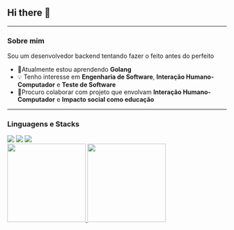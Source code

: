 ## Hi there 👋

---
### Sobre mim

Sou um desenvolvedor backend tentando fazer o feito antes do perfeito

- 🌱Atualmente estou aprendendo **Golang**
- 💡 Tenho interesse em **Engenharia de Software**, **Interação Humano-Computador** e **Teste de Software**
- 👯Procuro colaborar com projeto que envolvam **Interação Humano-Computador** e **Impacto social como educação**

---

### Linguagens e Stacks

<img src="https://cdn.jsdelivr.net/gh/devicons/devicon/icons/go/go-original-wordmark.svg" />
<img src="https://cdn.jsdelivr.net/gh/devicons/devicon/icons/java/java-original-wordmark.svg" />
<img src="https://cdn.jsdelivr.net/gh/devicons/devicon/icons/vuejs/vuejs-original-wordmark.svg" />

<div>
<a href="https://github.com/natantn">
<img height="180em" src="https://github-readme-stats.vercel.app/api/top-langs/?username=natantn&layout=compact&langs_count=7&theme=dracula"/>
<img height="180em" src="https://github-readme-stats.vercel.app/api?username=natantn&show_icons=true&theme=dracula&include_all_commits=true&count_private=true"/>
</div>

<!--
**natantn/natantn** is a ✨ _special_ ✨ repository because its `README.md` (this file) appears on your GitHub profile.

Here are some ideas to get you started:

- 🔭 I’m currently working on ...
- 🌱 I’m currently learning ...
- 👯 I’m looking to collaborate on ...
- 🤔 I’m looking for help with ...
- 💬 Ask me about ...
- 📫 How to reach me: ...
- 😄 Pronouns: ...
- ⚡ Fun fact: ...
-->
